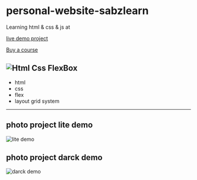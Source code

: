# personal-website-sabzlearn

Learning html & css & js at

[live demo project](https://mehdirabani.github.io/personal-website-sabzlearn/)

[Buy a course](https://sabzlearn.ir/course/advance-template-design-with-html-css-flexbox/#lessons)

## ![Html Css FlexBox](https://sabzlearn.ir/wp-content/uploads/2023/08/Com_template_html_css_flexbox-768x432.png)

- html
- css
- flex
- layout grid system

---

## photo project lite demo

![lite demo](https://imgurl.ir/uploads/p3620_Web_1920__2.png)

## photo project darck demo

![darck demo](https://imgurl.ir/uploads/e335269_Web_1920__1.png)
